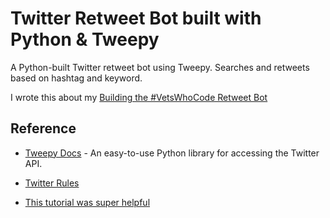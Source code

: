 # Twitter Retweet Bot built with Python & Tweepy
A Python-built Twitter retweet bot using Tweepy. Searches and retweets based on hashtag and keyword.

I wrote this about my [Building the #VetsWhoCode Retweet Bot](https://dev.to/vickilanger/vetswhocode-retweet-bot-3j97)

Reference
----------

* [Tweepy Docs](http://www.tweepy.org/) - An easy-to-use Python library for accessing the Twitter API.

* [Twitter Rules](https://support.twitter.com/articles/76915)

* [This tutorial was super helpful](https://dev.to/emcain/how-to-set-up-a-twitter-bot-with-python-and-heroku-1n39)
